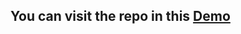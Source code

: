 ## You can visit the repo in this [Demo](https://mohammadmahdi-yousefi.github.io/Coffee-Store-Project/)
